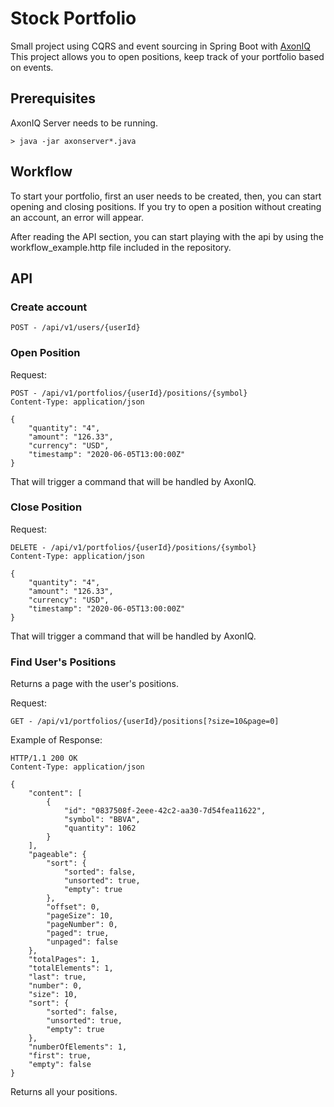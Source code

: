 # Stock Portfolio #

Small project using CQRS and event sourcing in Spring Boot with [AxonIQ](https://axoniq.io/)
This project allows you to open positions, keep track of your portfolio based on events.

## Prerequisites ##

AxonIQ Server needs to be running.

```
> java -jar axonserver*.java
```

## Workflow ##

To start your portfolio, first an user needs to be created, then, you can start opening and closing positions.
If you try to open a position without creating an account, an error will appear.

After reading the API section, you can start playing with the api by using the workflow_example.http file included in
 the repository.

## API

### Create account ###

```
POST - /api/v1/users/{userId}
```


### Open Position ###

Request:
```
POST - /api/v1/portfolios/{userId}/positions/{symbol}
Content-Type: application/json

{
	"quantity": "4",
	"amount": "126.33",
	"currency": "USD",
	"timestamp": "2020-06-05T13:00:00Z"
}
```

That will trigger a command that will be handled by AxonIQ.

### Close Position ###

Request:
```
DELETE - /api/v1/portfolios/{userId}/positions/{symbol}
Content-Type: application/json

{
	"quantity": "4",
	"amount": "126.33",
	"currency": "USD",
	"timestamp": "2020-06-05T13:00:00Z"
}
```

That will trigger a command that will be handled by AxonIQ.

### Find User's Positions ###

Returns a page with the user's positions.

Request:
```
GET - /api/v1/portfolios/{userId}/positions[?size=10&page=0]
```

Example of Response:
```
HTTP/1.1 200 OK
Content-Type: application/json

{
    "content": [
        {
            "id": "0837508f-2eee-42c2-aa30-7d54fea11622",
            "symbol": "BBVA",
            "quantity": 1062
        }
    ],
    "pageable": {
        "sort": {
            "sorted": false,
            "unsorted": true,
            "empty": true
        },
        "offset": 0,
        "pageSize": 10,
        "pageNumber": 0,
        "paged": true,
        "unpaged": false
    },
    "totalPages": 1,
    "totalElements": 1,
    "last": true,
    "number": 0,
    "size": 10,
    "sort": {
        "sorted": false,
        "unsorted": true,
        "empty": true
    },
    "numberOfElements": 1,
    "first": true,
    "empty": false
}
```

Returns all your positions.
